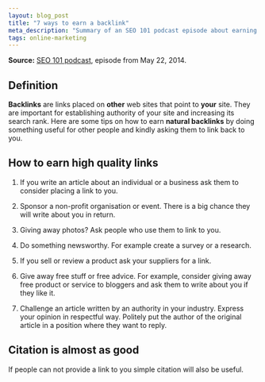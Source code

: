 ```yaml
---
layout: blog_post
title: "7 ways to earn a backlink"
meta_description: "Summary of an SEO 101 podcast episode about earning non-spammy backlinks."
tags: online-marketing
---
```


**Source:** [SEO 101 podcast](http://www2.webmasterradio.fm/seo-101/2014/how-to-obtain-links-to-your-website-through-outreach-and-link-attraction), episode from May 22, 2014.

## Definition

**Backlinks** are links placed on **other** web sites that point to **your** site. They are important for establishing authority of your site and increasing its search rank. Here are some tips on how to earn **natural backlinks** by doing something useful for other people and kindly asking them to link back to you.

## How to earn high quality links

1. If you write an article about an individual or a business ask them to consider placing a link to you.

1. Sponsor a non-profit organisation or event. There is a big chance they will write about you in return.

1. Giving away photos? Ask people who use them to link to you.

1. Do something newsworthy. For example create a survey or a research.

1. If you sell or review a product ask your suppliers for a link.

1. Give away free stuff or free advice. For example, consider giving away free product or service to bloggers and ask them to write about you if they like it.

1. Challenge an article written by an authority in your industry. Express your opinion in respectful way. Politely put the author of the original article in a position where they want to reply.

## Citation is almost as good

If people can not provide a link to you simple citation will also be useful.